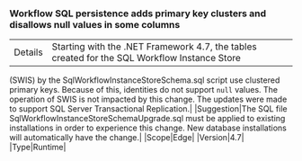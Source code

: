 ### Workflow SQL persistence adds primary key clusters and disallows null values in some columns

|   |   |
|---|---|
|Details|Starting with the .NET Framework 4.7, the tables created for the SQL Workflow Instance Store
(SWIS) by the SqlWorkflowInstanceStoreSchema.sql script use clustered primary keys. Because of
this, identities do not support <code>null</code> values. The operation of SWIS is not impacted by this
change. The updates were made to support SQL Server Transactional Replication.|
|Suggestion|The SQL file SqlWorkflowInstanceStoreSchemaUpgrade.sql must be applied to existing installations
in order to experience this change. New database installations will automatically have the change.|
|Scope|Edge|
|Version|4.7|
|Type|Runtime|
